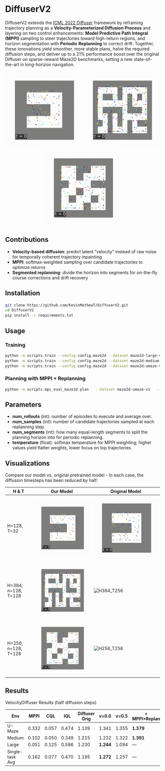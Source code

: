 # DiffuserV2

DiffuserV2 extends the [ICML 2022 Diffuser](https://diffusion-planning.github.io/) framework by reframing trajectory planning as a **Velocity-Parameterized Diffusion Process** and layering on two control enhancements: **Model Predictive Path Integral (MPPI)** sampling to steer trajectories toward high-return regions, and horizon segmentation with **Periodic Replanning** to correct drift. Together, these innovations yield smoother, more stable plans, halve the required diffusion steps, and deliver up to a 21% performance boost over the original Diffuser on sparse-reward Maze2D benchmarks, setting a new state-of-the-art in long-horizon navigation.

<p align="center">
  <img src="extras/visualizations/no_loop_H128_T32_Pv_v0.gif" width="250"/>
  <img src="extras/visualizations/no_loop_H384_n128_T128_Pv_v0.gif" width="250"/>
  <img src="extras/visualizations/no_loop_medium-H256_n128_T128_Pv_v0.5.gif" width="250"/>
</p>

## Contributions
- **Velocity-based diffusion**: predict latent “velocity” instead of raw noise for temporally coherent trajectory inpainting  
- **MPPI**: softmax-weighted sampling over candidate trajectories to optimize returns  
- **Segmented replanning**: divide the horizon into segments for on-the-fly course corrections and drift recovery  

## Installation
```bash
git clone https://github.com/KevinMathewT/DiffuserV2.git
cd DiffuserV2
pip install -r requirements.txt
```

## Usage

### Training
```bash
python -m scripts.train --config config.maze2d --dataset maze2d-large-v1
python -m scripts.train --config config.maze2d --dataset maze2d-medium-v1
python -m scripts.train --config config.maze2d --dataset maze2d-umaze-v1
```

### Planning with MPPI + Replanning
```bash
python -m scripts.mpc_eval_maze2d plan   --dataset maze2d-umaze-v1   --diffusion_loadpath checkpoints/maze2d-umaze-v1   --diffusion_epoch 100   --num_rollouts 32   --num_samples 16   --num_segments 4   --temperature 4   --conditional
```

## Parameters
- **num_rollouts** (int): number of episodes to execute and average over.  
- **num_samples** (int): number of candidate trajectories sampled at each replanning step.  
- **num_segments** (int): how many equal-length segments to split the planning horizon into for periodic replanning.  
- **temperature** (float): softmax temperature for MPPI weighting; higher values yield flatter weights, lower focus on top trajectories.

## Visualizations
Compare our model vs. original pretrained model - In each case, the diffusion timesteps has been reduced by half:

| H & T                      | Our Model                                                    | Original Model                                             |
|---------------------------|---------------------------------------------------------------|------------------------------------------------------------|
| H=128, T=32               | ![H128_T32](extras/visualizations/no_loop_H128_T32_Pv_v0.gif) | ![H128_T64](extras/visualizations/no_loop_H128_T64%20-%20pretrained.gif) |
| H=384, n=128, T=128       | ![H384](extras/visualizations/no_loop_H384_n128_T128_Pv_v0.gif)| ![H384_T256](extras/visualizations/no_loop_pretrained%20-%20large%20-%20H384_T256.gif) |
| H=256, n=128, T=128       | ![H256](extras/visualizations/no_loop_medium-H256_n128_T128_Pv_v0.5.gif)| ![H256_T256](extras/visualizations/no_loop_pretrained-medium-H256_T256.gif) |

## Results

VelocityDiffuser Results (half diffusion steps)

| Env     | MPPI  | CQL   | IQL   | Diffuser Orig | v=0.0  | v=0.5  | + MPPI+Replan |
|---------|-------|-------|-------|---------------|--------|--------|---------------|
| U-Maze  | 0.332 | 0.057 | 0.474 | 1.139         | 1.341  | 1.355  | **1.379**     |
| Medium  | 0.102 | 0.050 | 0.349 | 1.215         | 1.232  | 1.322  | **1.391**     |
| Large   | 0.051 | 0.125 | 0.586 | 1.230         | **1.244**| 1.094| —             |
| Single-task Avg | 0.162 | 0.077 | 0.470 | 1.195 | **1.272** | 1.257 | —     |